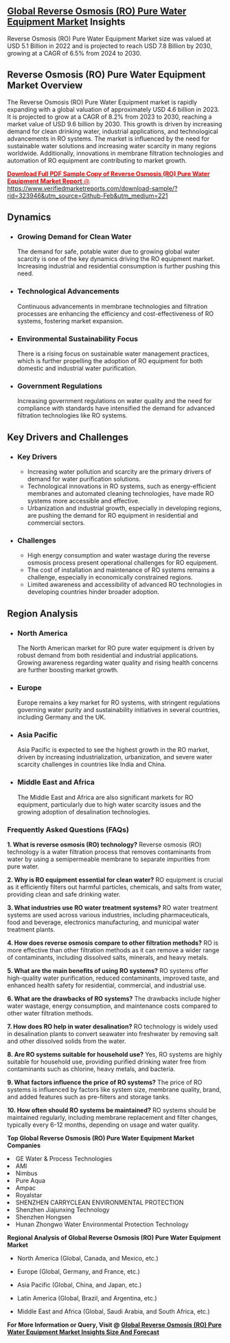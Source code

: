 <h2><a href="https://www.verifiedmarketreports.com/download-sample/?rid=323946&amp;utm_source=Github&amp;utm_medium=221" target="_blank">Global Reverse Osmosis (RO) Pure Water Equipment Market</a> Insights</h2><p>Reverse Osmosis (RO) Pure Water Equipment Market size was valued at USD 5.1 Billion in 2022 and is projected to reach USD 7.8 Billion by 2030, growing at a CAGR of 6.5% from 2024 to 2030.</p><p> <h2>Reverse Osmosis (RO) Pure Water Equipment Market Overview</h2> <p>The Reverse Osmosis (RO) Pure Water Equipment market is rapidly expanding with a global valuation of approximately USD 4.6 billion in 2023. It is projected to grow at a CAGR of 8.2% from 2023 to 2030, reaching a market value of USD 9.6 billion by 2030. This growth is driven by increasing demand for clean drinking water, industrial applications, and technological advancements in RO systems. The market is influenced by the need for sustainable water solutions and increasing water scarcity in many regions worldwide. Additionally, innovations in membrane filtration technologies and automation of RO equipment are contributing to market growth. </p> <p><a href="download_sample_link"><p><span class=""><span style="color: #ff0000;"><strong>Download Full PDF Sample Copy of Reverse Osmosis (RO) Pure Water Equipment Market Report</strong> @ </span><a href="https://www.verifiedmarketreports.com/download-sample/?rid=323946&amp;utm_source=Github-Feb&amp;utm_medium=221" target="_blank">https://www.verifiedmarketreports.com/download-sample/?rid=323946&amp;utm_source=Github-Feb&amp;utm_medium=221</a></span></p></a></p> <h2>Dynamics</h2> <ul> <li><h3>Growing Demand for Clean Water</h3> The demand for safe, potable water due to growing global water scarcity is one of the key dynamics driving the RO equipment market. Increasing industrial and residential consumption is further pushing this need.</li> <li><h3>Technological Advancements</h3> Continuous advancements in membrane technologies and filtration processes are enhancing the efficiency and cost-effectiveness of RO systems, fostering market expansion.</li> <li><h3>Environmental Sustainability Focus</h3> There is a rising focus on sustainable water management practices, which is further propelling the adoption of RO equipment for both domestic and industrial water purification.</li> <li><h3>Government Regulations</h3> Increasing government regulations on water quality and the need for compliance with standards have intensified the demand for advanced filtration technologies like RO systems.</li> </ul> <h2>Key Drivers and Challenges</h2> <ul> <li><h3>Key Drivers</h3> <ul> <li>Increasing water pollution and scarcity are the primary drivers of demand for water purification solutions.</li> <li>Technological innovations in RO systems, such as energy-efficient membranes and automated cleaning technologies, have made RO systems more accessible and effective.</li> <li>Urbanization and industrial growth, especially in developing regions, are pushing the demand for RO equipment in residential and commercial sectors.</li> </ul> </li> <li><h3>Challenges</h3> <ul> <li>High energy consumption and water wastage during the reverse osmosis process present operational challenges for RO equipment.</li> <li>The cost of installation and maintenance of RO systems remains a challenge, especially in economically constrained regions.</li> <li>Limited awareness and accessibility of advanced RO technologies in developing countries hinder broader adoption.</li> </ul> </li> </ul> <h2>Region Analysis</h2> <ul> <li><h3>North America</h3> The North American market for RO pure water equipment is driven by robust demand from both residential and industrial applications. Growing awareness regarding water quality and rising health concerns are further boosting market growth.</li> <li><h3>Europe</h3> Europe remains a key market for RO systems, with stringent regulations governing water purity and sustainability initiatives in several countries, including Germany and the UK.</li> <li><h3>Asia Pacific</h3> Asia Pacific is expected to see the highest growth in the RO market, driven by increasing industrialization, urbanization, and severe water scarcity challenges in countries like India and China.</li> <li><h3>Middle East and Africa</h3> The Middle East and Africa are also significant markets for RO equipment, particularly due to high water scarcity issues and the growing adoption of desalination technologies.</li> </ul> <h3>Frequently Asked Questions (FAQs)</h3> <p><strong>1. What is reverse osmosis (RO) technology?</strong> Reverse osmosis (RO) technology is a water filtration process that removes contaminants from water by using a semipermeable membrane to separate impurities from pure water.</p> <p><strong>2. Why is RO equipment essential for clean water?</strong> RO equipment is crucial as it efficiently filters out harmful particles, chemicals, and salts from water, providing clean and safe drinking water.</p> <p><strong>3. What industries use RO water treatment systems?</strong> RO water treatment systems are used across various industries, including pharmaceuticals, food and beverage, electronics manufacturing, and municipal water treatment plants.</p> <p><strong>4. How does reverse osmosis compare to other filtration methods?</strong> RO is more effective than other filtration methods as it can remove a wider range of contaminants, including dissolved salts, minerals, and heavy metals.</p> <p><strong>5. What are the main benefits of using RO systems?</strong> RO systems offer high-quality water purification, reduced contaminants, improved taste, and enhanced health safety for residential, commercial, and industrial use.</p> <p><strong>6. What are the drawbacks of RO systems?</strong> The drawbacks include higher water wastage, energy consumption, and maintenance costs compared to other water filtration methods.</p> <p><strong>7. How does RO help in water desalination?</strong> RO technology is widely used in desalination plants to convert seawater into freshwater by removing salt and other dissolved solids from the water.</p> <p><strong>8. Are RO systems suitable for household use?</strong> Yes, RO systems are highly suitable for household use, providing purified drinking water free from contaminants such as chlorine, heavy metals, and bacteria.</p> <p><strong>9. What factors influence the price of RO systems?</strong> The price of RO systems is influenced by factors like system size, membrane quality, brand, and added features such as pre-filters and storage tanks.</p> <p><strong>10. How often should RO systems be maintained?</strong> RO systems should be maintained regularly, including membrane replacement and filter changes, typically every 6-12 months, depending on usage and water quality.</p> </p><p><strong>Top Global Reverse Osmosis (RO) Pure Water Equipment Market Companies</strong></p><div data-test-id=""><p><li>GE Water & Process Technologies</li><li> AMI</li><li> Nimbus</li><li> Pure Aqua</li><li> Ampac</li><li> Royalstar</li><li> SHENZHEN CARRYCLEAN ENVIRONMENTAL PROTECTION</li><li> Shenzhen Jiajunxing Technology</li><li> Shenzhen Hongsen</li><li> Hunan Zhongwo Water Environmental Protection Technology</li></p><div><strong>Regional Analysis of&nbsp;Global Reverse Osmosis (RO) Pure Water Equipment Market</strong></div><ul><li dir="ltr"><p dir="ltr">North America&nbsp;(Global, Canada, and Mexico, etc.)</p></li><li dir="ltr"><p dir="ltr">Europe (Global, Germany, and France, etc.)</p></li><li dir="ltr"><p dir="ltr">Asia Pacific&nbsp;(Global, China, and Japan, etc.)</p></li><li dir="ltr"><p dir="ltr">Latin America&nbsp;(Global, Brazil, and Argentina, etc.)</p></li><li dir="ltr">Middle East and Africa&nbsp;(Global, Saudi Arabia, and South Africa, etc.)</li></ul><p><strong>For More Information or Query, Visit @&nbsp;</strong><strong><a href="https://www.verifiedmarketreports.com/product/reverse-osmosis-ro-pure-water-equipment-market/?utm_source=Github&amp;utm_medium=221" target="_blank">Global Reverse Osmosis (RO) Pure Water Equipment Market Insights Size And Forecast</a></strong></p></div>

